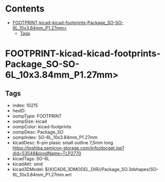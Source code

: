 



Contents
========

* [FOOTPRINT-kicad-kicad-footprints-Package_SO-SO-6L_10x3.84mm_P1.27mm>](#footprint-kicad-kicad-footprints-package_so-so-6l_10x384mm_p127mm)
	* [Tags](#tags)

# FOOTPRINT-kicad-kicad-footprints-Package_SO-SO-6L_10x3.84mm_P1.27mm>

## Tags

- index: 10215
- hexID: 
- oompType: FOOTPRINT
- oompSize: kicad
- oompColor: kicad-footprints
- oompDesc: Package_SO
- oompIndex: SO-6L_10x3.84mm_P1.27mm
- kicadDesc: 6-pin plasic small outline 7,5mm long https://toshiba.semicon-storage.com/info/docget.jsp?did=53548&prodName=TLP2770
- kicadTags: SO-6L
- kicadAttr: smd
- kicad3DModel: ${KICAD6_3DMODEL_DIR}/Package_SO.3dshapes/SO-6L_10x3.84mm_P1.27mm.wrl
